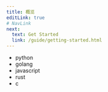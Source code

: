 ```yaml
---
title: 概览
editLink: true
# NavLink
next:
  text: Get Started
  link: /guide/getting-started.html
---
```


- python
- golang
- javascript
- rust
- c

